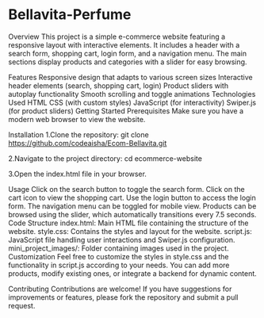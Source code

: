 # Bellavita-Perfume

Overview
This project is a simple e-commerce website featuring a responsive layout with interactive elements. It includes a header with a search form, shopping cart, login form, and a navigation menu. The main sections display products and categories with a slider for easy browsing.

Features
Responsive design that adapts to various screen sizes
Interactive header elements (search, shopping cart, login)
Product sliders with autoplay functionality
Smooth scrolling and toggle animations
Technologies Used
HTML
CSS (with custom styles)
JavaScript (for interactivity)
Swiper.js (for product sliders)
Getting Started
Prerequisites
Make sure you have a modern web browser to view the website.

Installation
1.Clone the repository:
git clone https://github.com/codeaisha/Ecom-Bellavita.git

2.Navigate to the project directory:
cd ecommerce-website

3.Open the index.html file in your browser.

Usage
Click on the search button to toggle the search form.
Click on the cart icon to view the shopping cart.
Use the login button to access the login form.
The navigation menu can be toggled for mobile view.
Products can be browsed using the slider, which automatically transitions every 7.5 seconds.
Code Structure
index.html: Main HTML file containing the structure of the website.
style.css: Contains the styles and layout for the website.
script.js: JavaScript file handling user interactions and Swiper.js configuration.
mini_project_images/: Folder containing images used in the project.
Customization
Feel free to customize the styles in style.css and the functionality in script.js according to your needs. You can add more products, modify existing ones, or integrate a backend for dynamic content.

Contributing
Contributions are welcome! If you have suggestions for improvements or features, please fork the repository and submit a pull request.
